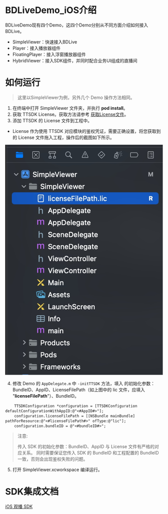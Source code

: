 # BDLiveDemo_iOS介绍

BDLiveDemo现有四个Demo，这四个Demo分别从不同方面介绍如何接入BDLive。

- SimpleViewer：快速接入BDLive
- Player：接入播放器组件
- FloatingPlayer：接入浮窗播放器组件
- HybridViewer：接入SDK组件，并同时配合业务UI组成的直播间

# 如何运行

> 这里以SimpleViewer为例，另外几个 Demo 操作方法相同。

1. 在终端中打开 SimpleViewer 文件夹，并执行 **pod install**。
2. 获取 TTSDK License。获取方法请参考 [获取License文件](https://www.volcengine.com/docs/6469/81443)。
3. 添加 TTSDK 的 License 文件到工程中。

- License 作为使用 TTSDK 对应模块的鉴权凭证，需要正确设置，将您获取到的 License 文件拖入工程，操作后的截图如下所示。

![License File Path](./images/licenseFilePath.png)

4. 修改 Demo 的 `AppDelegate.m` 中 `-initTTSDK` 方法，填入 的初始化参数：BundleID、AppID、LicenseFilePath（如上图中的 lic 文件，应填入 "**licenseFilePath**"）、BundleID。

```
    TTSDKConfiguration *configuration = [TTSDKConfiguration defaultConfigurationWithAppID:@"<#AppID#>"];
    configuration.licenseFilePath = [[NSBundle mainBundle] pathForResource:@"<#licenseFilePath#>" ofType:@"lic"];
    configuration.bundleID = @"<#bundleID#>";
```

> 注意:
>
> 传入 SDK 的初始化参数：BundleID、AppID 与 License 文件有严格的对应关系。
同时需要保证您传入 SDK 的 BundleID 和工程配置的 BundleID 一致，否则会出现鉴权失败的问题。

5. 打开 SimpleViewer.xcworkspace 编译运行。

# SDK集成文档

[iOS 观播 SDK](https://www.volcengine.com/docs/6669/101259)
